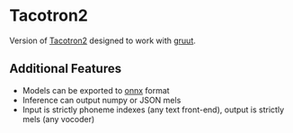 # Tacotron2

Version of [Tacotron2](https://github.com/NVIDIA/DeepLearningExamples/tree/master/PyTorch/SpeechSynthesis/Tacotron2) designed to work with [gruut](https://github.com/rhasspy/gruut).

## Additional Features

* Models can be exported to [onnx](https://onnx.ai/) format
* Inference can output numpy or JSON mels
* Input is strictly phoneme indexes (any text front-end), output is strictly mels (any vocoder)
